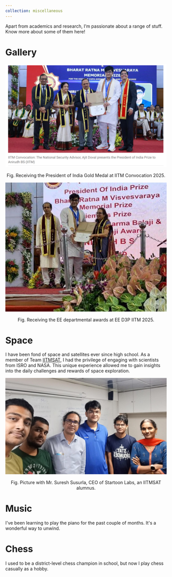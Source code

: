 ```yaml
---
collection: miscellaneous
---
```


Apart from academics and research, I’m passionate about a range of stuff. Know more about some of them here!

# Gallery

![Space](/images/MainConvocation.png) 
<center> Fig. Receiving the President of India Gold Medal at IITM Convocation 2025.</center>

![Space](/images/D3P.jpg) 
<center> Fig. Receiving the EE departmental awards at EE D3P IITM 2025.</center>

# Space

I have been fond of space and satellites ever since high school. As a member of Team [IITMSAT](https://sites.google.com/view/iitmsat), I had the privilege of engaging with scientists from ISRO and NASA. This unique experience allowed me to gain insights into the daily challenges and rewards of space exploration.

![Space](/images/Space.png) 
<center> Fig. Picture with Mr. Suresh Susurla, CEO of Startoon Labs, an IITMSAT alumnus.</center>

# Music

I've been learning to play the piano for the past couple of months. It's a wonderful way to unwind.

# Chess

I used to be a district-level chess champion in school, but now I play chess casually as a hobby.

